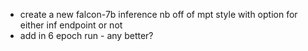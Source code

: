 * create a new falcon-7b inference nb off of mpt style with option for either inf endpoint or not
* add in 6 epoch run - any better?